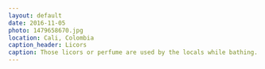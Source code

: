 ```yaml
---
layout: default
date: 2016-11-05
photo: 1479658670.jpg
location: Cali, Colombia
caption_header: Licors
caption: Those licors or perfume are used by the locals while bathing. Which of them has a different purpose: find love, get a good job, be more attractive, fight desespair, be better in bed, etc.
---
```

